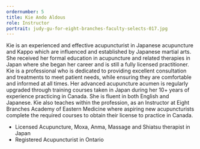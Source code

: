 ```yaml
---
ordernumber: 5
title: Kie Ando Aldous
role: Instructor
portrait: judy-gu-for-eight-branches-faculty-selects-017.jpg
---
```

Kie is an experienced and effective acupuncturist in Japanese acupuncture and Kappo which are influenced and established by Japanese martial arts. She received her formal education in acupuncture and related therapies in Japan where she began her career and is still a fully licensed practitioner. Kie is a professional who is dedicated to providing excellent consultation and treatments to meet patient needs, while ensuring they are comfortable and informed at all times. Her advanced acupuncture acumen is regularly upgraded through training courses taken in Japan during her 10+ years of experience practicing in Canada. She is fluent in both English and Japanese. Kie also teaches within the profession, as an Instructor at Eight Branches Academy of Eastern Medicine where aspiring new acupuncturists complete the required courses to obtain their license to practice in Canada.

* Licensed Acupuncture, Moxa, Anma, Massage and Shiatsu therapist in Japan
* Registered Acupuncturist in Ontario